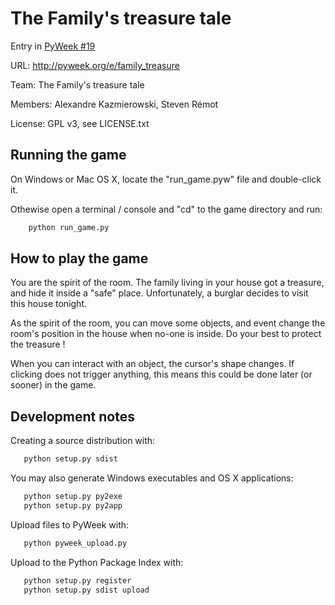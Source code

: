 # The Family's treasure tale

Entry in [PyWeek #19](http://www.pyweek.org/19/)

URL: http://pyweek.org/e/family_treasure

Team: The Family's treasure tale

Members: Alexandre Kazmierowski, Steven Rémot

License: GPL v3, see LICENSE.txt

## Running the game

On Windows or Mac OS X, locate the "run_game.pyw" file and double-click it.

Othewise open a terminal / console and "cd" to the game directory and run:

```sh
    python run_game.py
```

## How to play the game

You are the spirit of the room. The family living in your house got a
treasure, and hide it inside a "safe" place. Unfortunately, a burglar
decides to visit this house tonight.

As the spirit of the room, you can move some objects, and event change
the room's position in the house when no-one is inside. Do your best
to protect the treasure !

When you can interact with an object, the cursor's shape changes. If
clicking does not trigger anything, this means this could be done
later (or sooner) in the game.

## Development notes

Creating a source distribution with:

```sh
   python setup.py sdist
```

You may also generate Windows executables and OS X applications:

```sh
   python setup.py py2exe
   python setup.py py2app
```

Upload files to PyWeek with:

```sh
   python pyweek_upload.py
```

Upload to the Python Package Index with:

```sh
   python setup.py register
   python setup.py sdist upload
```
